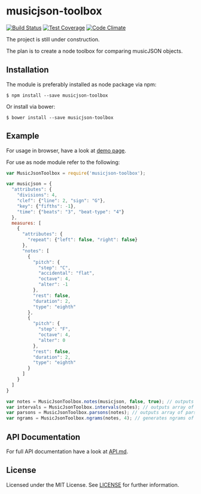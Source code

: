 musicjson-toolbox
===========================================================================

[![Build Status](https://travis-ci.org/freakimkaefig/musicjson-toolbox.svg?branch=master)](https://travis-ci.org/freakimkaefig/musicjson-toolbox)
[![Test Coverage](https://codeclimate.com/github/freakimkaefig/musicjson-toolbox/badges/coverage.svg)](https://codeclimate.com/github/freakimkaefig/musicjson-toolbox/coverage)
[![Code Climate](https://codeclimate.com/github/freakimkaefig/musicjson-toolbox/badges/gpa.svg)](https://codeclimate.com/github/freakimkaefig/musicjson-toolbox)

The project is still under construction.

The plan is to create a node toolbox for comparing musicJSON objects.

Installation
---------------------------------------------------------------------------
The module is preferably installed as node package via npm:
```
$ npm install --save musicjson-toolbox
```

Or install via bower:
```
$ bower install --save musicjson-toolbox
```

Example
---------------------------------------------------------------------------

For usage in browser, have a look at [demo page](http://musicjson-toolbox.lukaslamm.com/).

For use as node module refer to the following:

```javascript
var MusicJsonToolbox = require('musicjson-toolbox');

var musicjson = {
  "attributes": {
    "divisions": 4,
    "clef": {"line": 2, "sign": "G"},
    "key": {"fifths": -1},
    "time": {"beats": "3", "beat-type": "4"}
  },
  measures: [
    {
      "attributes": {
        "repeat": {"left": false, "right": false}
      },
      "notes": [
        {
          "pitch": {
            "step": "C",
            "accidental": "flat",
            "octave": 4,
            "alter": -1
          },
          "rest": false,
          "duration": 2,
          "type": "eighth"
        },
        {
          "pitch": {
            "step": "F",
            "octave": 4,
            "alter": 0
          },
          "rest": false,
          "duration": 2,
          "type": "eighth"
        }
      ]
    }
  ]
}

var notes = MusicJsonToolbox.notes(musicjson, false, true); // outputs array of notes (cleared measure "lines")
var intervals = MusicJsonToolbox.intervals(notes); // outputs array of intervals
var parsons = MusicJsonToolbox.parsons(notes); // outputs array of parsons code
var ngrams = MusicJsonToolbox.ngrams(notes, 4); // generates ngrams of defined length from an array
```

API Documentation
---------------------------------------------------------------------------
For full API documentation have a look at [API.md](API.md).

License
---------------------------------------------------------------------------
Licensed under the MIT License. See [LICENSE](LICENSE) for further information.